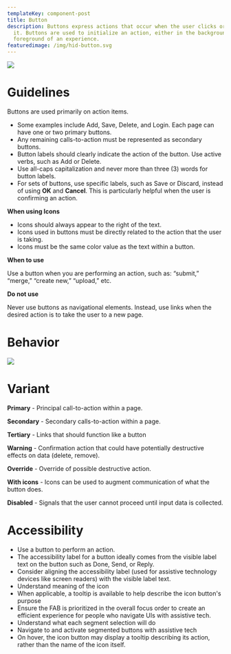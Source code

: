 ```yaml
---
templateKey: component-post
title: Button
description: Buttons express actions that occur when the user clicks or touches
  it. Buttons are used to initialize an action, either in the background or
  foreground of an experience.
featuredimage: /img/hid-button.svg
---
```

![](/img/buttons.png)

# **Guidelines**

Buttons are used primarily on action items.

* Some examples include Add, Save, Delete, and Login. Each page can have one or two primary buttons. 
* Any remaining calls-to-action must be represented as secondary buttons.
* Button labels should clearly indicate the action of the button. Use active verbs, such as Add or Delete.
* Use all-caps capitalization and never more than three (3) words for button labels.
* For sets of buttons, use specific labels, such as Save or Discard, instead of using **OK** and **Cancel**. This is particularly helpful when the user is confirming an action.

**When using Icons**

* Icons should always appear to the right of the text.
* Icons used in buttons must be directly related to the action that the user is taking.
* Icons must be the same color value as the text within a button.

**When to use**

Use a button when you are performing an action, such as: “submit,” “merge,” “create new,” “upload,” etc.

**Do not use**

Never use buttons as navigational elements. Instead, use links when the desired action is to take the user to a new page.

# **Behavior**

![](/img/button-2.png)

# **Variant**                      

**Primary** - Principal call-to-action within a page.

**Secondary** - Secondary calls-to-action within a page.

**Tertiary** - Links that should function like a button

**Warning** - Confirmation action that could have potentially destructive effects on data (delete, remove).

**Override** - Override of possible destructive action.

**With icons** - Icons can be used to augment communication of what the button does.

**Disabled** - Signals that the user cannot proceed until input data is collected.

# **Accessibility**

* Use a button to perform an action.
* The accessibility label for a button ideally comes from the visible label text on the button such as Done, Send, or Reply. 
* Consider aligning the accessibility label (used for assistive technology devices like screen readers) with the visible label text.
* Understand meaning of the icon
* When applicable, a tooltip is available to help describe the icon button's purpose
* Ensure the FAB is prioritized in the overall focus order to create an efficient experience for people who navigate UIs with assistive tech.
* Understand what each segment selection will do
* Navigate to and activate segmented buttons with assistive tech
* On hover, the icon button may display a tooltip describing its action, rather than the name of the icon itself.
